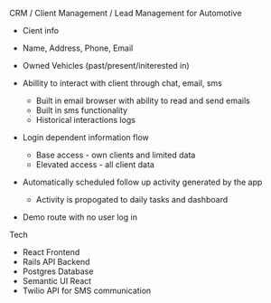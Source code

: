  CRM / Client Management / Lead Management for Automotive


 - Cient info 
  - Name, Address, Phone, Email
  - Owned Vehicles (past/present/initerested in)


- Abillity to interact with client through chat, email, sms
  - Built in email browser with ability to read and send emails
  - Built in sms functionality
  - Historical interactions logs

- Login dependent information flow
  - Base access - own clients and limited data
  - Elevated access - all client data

- Automatically scheduled follow up activity generated by the app
  - Activity is propogated to daily tasks and dashboard

- Demo route with no user log in


Tech

- React Frontend
- Rails API Backend
- Postgres Database
- Semantic UI React
- Twilio API for SMS communication
